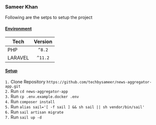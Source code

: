 ### Sameer Khan

Following are the setps to setup the project

#### <u>Environment</u>
| Tech        |  Version  |
| -----       |:---------:|
| PHP         | `^8.2`  |
| LARAVEL     | `^11.2` |

#### <u>Setup</u>

`1.` Clone Repository `https://github.com/techbysameer/news-aggregator-app.git` <br>
`2.` Run `cd news-aggregator-app` <br>
`3.` Run `cp .env.example.docker .env` <br>
`4.` Run `composer install` <br>
`5.` Run `alias sail='[ -f sail ] && sh sail || sh vendor/bin/sail'` <br>
`6.` Run `sail artisan migrate` <br>
`7.` Run `sail up -d` <br>


